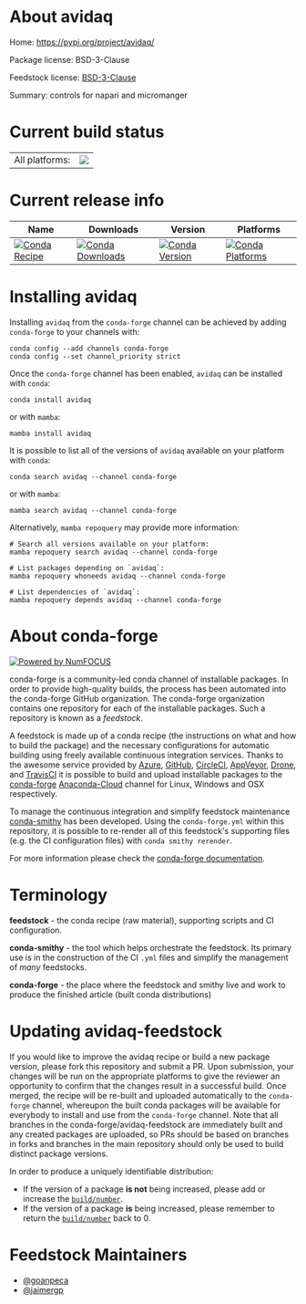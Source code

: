 About avidaq
============

Home: https://pypi.org/project/avidaq/

Package license: BSD-3-Clause

Feedstock license: [BSD-3-Clause](https://github.com/conda-forge/avidaq-feedstock/blob/main/LICENSE.txt)

Summary: controls for napari and micromanger

Current build status
====================


<table><tr><td>All platforms:</td>
    <td>
      <a href="https://dev.azure.com/conda-forge/feedstock-builds/_build/latest?definitionId=17082&branchName=main">
        <img src="https://dev.azure.com/conda-forge/feedstock-builds/_apis/build/status/avidaq-feedstock?branchName=main">
      </a>
    </td>
  </tr>
</table>

Current release info
====================

| Name | Downloads | Version | Platforms |
| --- | --- | --- | --- |
| [![Conda Recipe](https://img.shields.io/badge/recipe-avidaq-green.svg)](https://anaconda.org/conda-forge/avidaq) | [![Conda Downloads](https://img.shields.io/conda/dn/conda-forge/avidaq.svg)](https://anaconda.org/conda-forge/avidaq) | [![Conda Version](https://img.shields.io/conda/vn/conda-forge/avidaq.svg)](https://anaconda.org/conda-forge/avidaq) | [![Conda Platforms](https://img.shields.io/conda/pn/conda-forge/avidaq.svg)](https://anaconda.org/conda-forge/avidaq) |

Installing avidaq
=================

Installing `avidaq` from the `conda-forge` channel can be achieved by adding `conda-forge` to your channels with:

```
conda config --add channels conda-forge
conda config --set channel_priority strict
```

Once the `conda-forge` channel has been enabled, `avidaq` can be installed with `conda`:

```
conda install avidaq
```

or with `mamba`:

```
mamba install avidaq
```

It is possible to list all of the versions of `avidaq` available on your platform with `conda`:

```
conda search avidaq --channel conda-forge
```

or with `mamba`:

```
mamba search avidaq --channel conda-forge
```

Alternatively, `mamba repoquery` may provide more information:

```
# Search all versions available on your platform:
mamba repoquery search avidaq --channel conda-forge

# List packages depending on `avidaq`:
mamba repoquery whoneeds avidaq --channel conda-forge

# List dependencies of `avidaq`:
mamba repoquery depends avidaq --channel conda-forge
```


About conda-forge
=================

[![Powered by
NumFOCUS](https://img.shields.io/badge/powered%20by-NumFOCUS-orange.svg?style=flat&colorA=E1523D&colorB=007D8A)](https://numfocus.org)

conda-forge is a community-led conda channel of installable packages.
In order to provide high-quality builds, the process has been automated into the
conda-forge GitHub organization. The conda-forge organization contains one repository
for each of the installable packages. Such a repository is known as a *feedstock*.

A feedstock is made up of a conda recipe (the instructions on what and how to build
the package) and the necessary configurations for automatic building using freely
available continuous integration services. Thanks to the awesome service provided by
[Azure](https://azure.microsoft.com/en-us/services/devops/), [GitHub](https://github.com/),
[CircleCI](https://circleci.com/), [AppVeyor](https://www.appveyor.com/),
[Drone](https://cloud.drone.io/welcome), and [TravisCI](https://travis-ci.com/)
it is possible to build and upload installable packages to the
[conda-forge](https://anaconda.org/conda-forge) [Anaconda-Cloud](https://anaconda.org/)
channel for Linux, Windows and OSX respectively.

To manage the continuous integration and simplify feedstock maintenance
[conda-smithy](https://github.com/conda-forge/conda-smithy) has been developed.
Using the ``conda-forge.yml`` within this repository, it is possible to re-render all of
this feedstock's supporting files (e.g. the CI configuration files) with ``conda smithy rerender``.

For more information please check the [conda-forge documentation](https://conda-forge.org/docs/).

Terminology
===========

**feedstock** - the conda recipe (raw material), supporting scripts and CI configuration.

**conda-smithy** - the tool which helps orchestrate the feedstock.
                   Its primary use is in the construction of the CI ``.yml`` files
                   and simplify the management of *many* feedstocks.

**conda-forge** - the place where the feedstock and smithy live and work to
                  produce the finished article (built conda distributions)


Updating avidaq-feedstock
=========================

If you would like to improve the avidaq recipe or build a new
package version, please fork this repository and submit a PR. Upon submission,
your changes will be run on the appropriate platforms to give the reviewer an
opportunity to confirm that the changes result in a successful build. Once
merged, the recipe will be re-built and uploaded automatically to the
`conda-forge` channel, whereupon the built conda packages will be available for
everybody to install and use from the `conda-forge` channel.
Note that all branches in the conda-forge/avidaq-feedstock are
immediately built and any created packages are uploaded, so PRs should be based
on branches in forks and branches in the main repository should only be used to
build distinct package versions.

In order to produce a uniquely identifiable distribution:
 * If the version of a package **is not** being increased, please add or increase
   the [``build/number``](https://docs.conda.io/projects/conda-build/en/latest/resources/define-metadata.html#build-number-and-string).
 * If the version of a package **is** being increased, please remember to return
   the [``build/number``](https://docs.conda.io/projects/conda-build/en/latest/resources/define-metadata.html#build-number-and-string)
   back to 0.

Feedstock Maintainers
=====================

* [@goanpeca](https://github.com/goanpeca/)
* [@jaimergp](https://github.com/jaimergp/)

